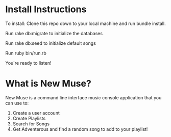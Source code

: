 # Install Instructions

To install:
Clone this repo down to your local machine and run bundle install.

Run rake db:migrate to initialize the databases

Run rake db:seed to initialize default songs

Run ruby bin/run.rb

You're ready to listen!

# What is New Muse?

New Muse is a command line interface music console application that you can use to: 
1. Create a user account
2. Create Playlists
3. Search for Songs
4. Get Adventerous and find a random song to add to your playlist!